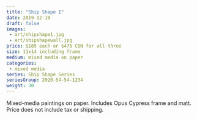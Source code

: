 ```yaml
---
title: "Ship Shape I"
date: 2019-12-10
draft: false
images:
 - art/shipshape1.jpg
 - art/shipshapewall.jpg
price: $185 each or $475 CDN for all three
size: 11x14 including frame
medium: mixed media on paper
categories:
 - mixed media
series: Ship Shape Series
seriesGroup: 2020-54-54-1234
weight: 30
---
```


Mixed-media paintings on paper. Includes Opus Cypress frame and matt. Price does not include tax or  shipping.
